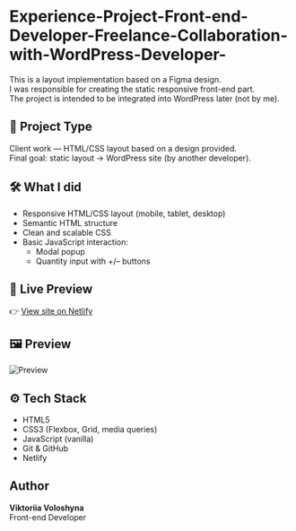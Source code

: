 # Experience-Project-Front-end-Developer-Freelance-Collaboration-with-WordPress-Developer-

This is a layout implementation based on a Figma design.  
I was responsible for creating the static responsive front-end part.  
The project is intended to be integrated into WordPress later (not by me).

## 💼 Project Type

Client work — HTML/CSS layout based on a design provided.  
Final goal: static layout → WordPress site (by another developer).

## 🛠 What I did

- Responsive HTML/CSS layout (mobile, tablet, desktop)
- Semantic HTML structure
- Clean and scalable CSS
- Basic JavaScript interaction:
  - Modal popup
  - Quantity input with +/– buttons

## 🚀 Live Preview

👉 [View site on Netlify](https://lunaria-demo.netlify.app/)

## 🖼 Preview

![Preview](assets/preview.png)

## ⚙️ Tech Stack

- HTML5
- CSS3 (Flexbox, Grid, media queries)
- JavaScript (vanilla)
- Git & GitHub
- Netlify

## Author

**Viktoriia Voloshyna**  
Front-end Developer
